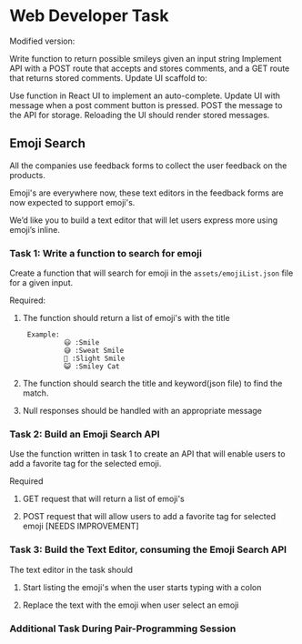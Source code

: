 # Web Developer Task

Modified version:

Write function to return possible smileys given an input string
Implement API with a POST route that accepts and stores comments, and a GET route that returns stored comments.
Update UI scaffold to:

Use function in React UI to implement an auto-complete.
Update UI with message when a post comment button is pressed.
POST the message to the API for storage.
Reloading the UI should render stored messages.

## Emoji Search

All the companies use feedback forms to collect the user feedback on the products.

Emoji's are everywhere now, these text editors in the feedback forms are now expected to support emoji's.

We’d like you to build a text editor that will let users express more using emoji’s inline.

### Task 1: Write a function to search for emoji

Create a function that will search for emoji in the `assets/emojiList.json` file for a given input.
        
Required:

1. The function should return a list of emoji's with the title

    ```  
     Example:    
              😃 :Smile
              😅 :Sweat Smile             
              🙂 :Slight Smile
              😺 :Smiley Cat
    ```

2. The function should search the title and keyword(json file) to find the match.

3. Null responses should be handled with an appropriate message

### Task 2: Build an Emoji Search API

Use the function written in task 1 to create an API that will enable users to add a favorite tag for the selected emoji.

Required

1. GET request that will return a list of emoji's
    
2. POST request that will allow users to add a favorite tag for selected emoji
[NEEDS IMPROVEMENT]

### Task 3: Build the Text Editor, consuming the Emoji Search API 

The text editor in the task should 

1. Start listing the emoji's when the user starts typing with a colon

2. Replace the text with the emoji when user select an emoji



### Additional Task During Pair-Programming Session